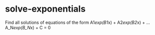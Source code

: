 # solve-exponentials
Find all solutions of equations of the form A1*exp(B1*x) + A2*exp(B2*x) + ... A_N*exp(B_N*x) + C = 0
